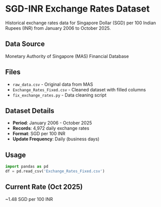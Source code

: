 # SGD-INR Exchange Rates Dataset

Historical exchange rates data for Singapore Dollar (SGD) per 100 Indian Rupees (INR) from January 2006 to October 2025.

## Data Source
Monetary Authority of Singapore (MAS) Financial Database

## Files
- `raw_data.csv` - Original data from MAS
- `Exchange_Rates_Fixed.csv` - Cleaned dataset with filled columns
- `fix_exchange_rates.py` - Data cleaning script

## Dataset Details
- **Period**: January 2006 - October 2025
- **Records**: 4,972 daily exchange rates
- **Format**: SGD per 100 INR
- **Update Frequency**: Daily (business days)

## Usage
```python
import pandas as pd
df = pd.read_csv('Exchange_Rates_Fixed.csv')
```

## Current Rate (Oct 2025)
~1.48 SGD per 100 INR
